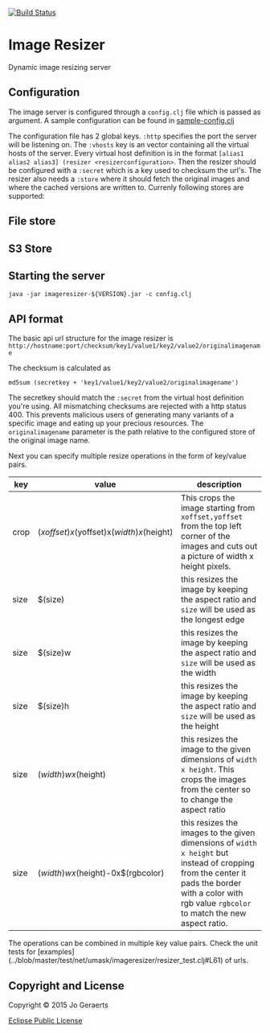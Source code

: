[![Build Status](https://travis-ci.org/jgeraerts/imageresizer.svg?branch=master)](https://travis-ci.org/jgeraerts/imageresizer)

# Image Resizer

Dynamic image resizing server

## Configuration

The image server is configured through a `config.clj` file which is passed as argument. A sample configuration can be found in [sample-config.clj](../blob/master/sample-config.clj)

The configuration file has 2 global keys. `:http` specifies the port the server will be listening on. The `:vhosts` key is an vector containing all the virtual hosts of the server. Every virtual host definition is in the format `[alias1 alias2 alias3] (resizer <resizerconfiguration>`. Then the resizer should be configured with a `:secret` which is a key used to checksum the url's. The resizer also needs a `:store` where it should fetch the original images and where the cached versions are written to. Currenly following stores are supported:

## File store
<tbd>

## S3 Store
<tbd>

## Starting the server

```
java -jar imageresizer-${VERSION}.jar -c config.clj
```

## API format

The basic api url structure for the image resizer is `http://hostname:port/checksum/key1/value1/key2/value2/originalimagename`

The checksum is calculated as
```
md5sum (secretkey + 'key1/value1/key2/value2/originalimagename')
```

The secretkey should match the `:secret` from the virtual host definition you're using. All mismatching checksums are rejected with a http status 400. This prevents malicious users of generating many variants of a specific image and eating up your precious resources. The `originalimagename` parameter is the path relative to the configured store of the original image name. 

Next you can specify multiple resize operations in the form of key/value pairs.

key | value | description
----|-------|------------
crop | $(xoffset)x$(yoffset)x$(width)x$(height) | This crops the image starting from `xoffset,yoffset` from the top left corner of the images and cuts out a picture of width x height pixels. 
size | $(size) | this resizes the image by keeping the aspect ratio and `size` will be used as the longest edge
size | $(size)w | this resizes the image by keeping the aspect ratio and `size` will be used as the width
size | $(size)h | this resizes the image by keeping the aspect ratio and `size` will be used as the height
size | $(width)wx$(height) | this resizes the image to the given dimensions of `width x height`. This crops the images from the center so to change the aspect ratio
size | $(width)wx$(height)-0x$(rgbcolor) | this resizes the images to the given dimensions of `width x height` but instead of cropping from the center it pads the border with a color with rgb value `rgbcolor` to match the new aspect ratio. 

The operations can be combined in multiple key value pairs. Check the unit tests for [examples] (../blob/master/test/net/umask/imageresizer/resizer_test.clj#L61) of urls. 

## Copyright and License

Copyright © 2015 Jo Geraerts

[Eclipse Public License](http://www.eclipse.org/legal/epl-v10.html)
